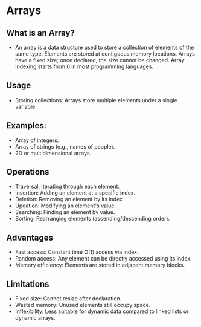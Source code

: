 # Arrays

## What is an Array?

- An array is a data structure used to store a collection of elements of the same type. Elements are stored at contiguous memory locations. Arrays have a fixed size; once declared, the size cannot be changed. Array indexing starts from 0 in most programming languages.

## Usage

- Storing collections: Arrays store multiple elements under a single variable.

## Examples:

- Array of integers.
- Array of strings (e.g., names of people).
- 2D or multidimensional arrays.

## Operations

- Traversal: Iterating through each element.
- Insertion: Adding an element at a specific index.
- Deletion: Removing an element by its index.
- Updation: Modifying an element's value.
- Searching: Finding an element by value.
- Sorting: Rearranging elements (ascending/descending order).

## Advantages

- Fast access: Constant time O(1) access via index.
- Random access: Any element can be directly accessed using its index.
- Memory efficiency: Elements are stored in adjacent memory blocks.

## Limitations

- Fixed size: Cannot resize after declaration.
- Wasted memory: Unused elements still occupy space.
- Inflexibility: Less suitable for dynamic data compared to linked lists or dynamic arrays.
